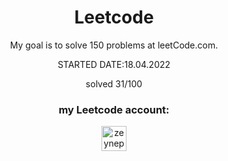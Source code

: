<h1 align="center">Leetcode</h1>
<p align="center"> My goal is to solve 150 problems at leetCode.com.</p>
<p align="center"> STARTED DATE:18.04.2022</p>
<p align="center">solved 31/100</p>
<h3 align="center"> my Leetcode account:</h3>
<p align="center">
<a href="https://www.leetcode.com/zeynepaslierhan" target="blank"><img align="center" src="https://raw.githubusercontent.com/zeynepaslierhan/zeynepaslierhan/main/images/Accounts/leetcode.svg" alt="zeynepaslierhan" height="40" width="40" /></a>
